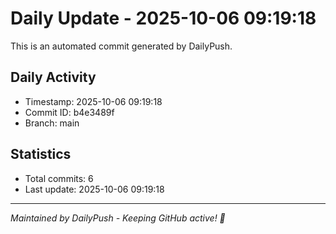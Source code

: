 # Daily Update - 2025-10-06 09:19:18

This is an automated commit generated by DailyPush.

## Daily Activity
- Timestamp: 2025-10-06 09:19:18
- Commit ID: b4e3489f
- Branch: main

## Statistics
- Total commits: 6
- Last update: 2025-10-06 09:19:18

---
*Maintained by DailyPush - Keeping GitHub active! 🚀*
